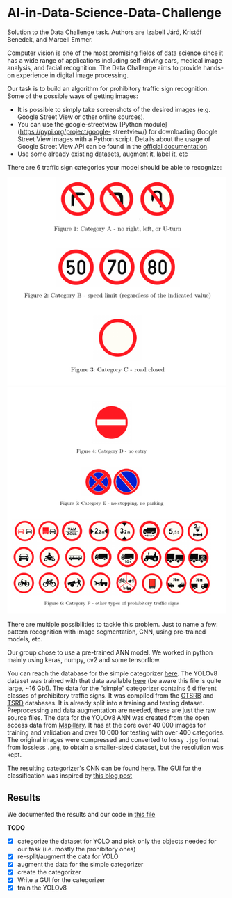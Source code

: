 # AI-in-Data-Science-Data-Challenge
Solution to the Data Challenge task. Authors are Izabell Járó, Kristóf Benedek, and Marcell Emmer.

Computer vision is one of the most promising fields of data science since it has a wide
range of applications including self-driving cars, medical image analysis, and facial recognition. 
The Data Challenge aims to provide hands-on experience in digital image
processing.

Our task is to build an algorithm for prohibitory traffic sign recognition. Some of the possible ways of getting images:

* It is possible to simply take screenshots of the desired images (e.g. Google Street View
or other online sources).
* You can use the google-streetview [Python module](https://pypi.org/project/google-
streetview/) for downloading Google Street View images with a Python script. Details
about the usage of Google Street View API can be found in the [official documentation](https://developers.google.com/maps/documentation/streetview/intro).
* Use some already existing datasets, augment it, label it, etc 

There are 6 traffic sign categories your model should be able to recognize:

![](figures/prohib_signs_1.png)
![](figures/prohib_signs_2.png)

There are multiple possibilities to tackle this problem. Just to name a few: pattern recognition with image segmentation, CNN, using pre-trained models, etc.

Our group chose to use a pre-trained ANN model. We worked in python mainly using keras, numpy, cv2 and some tensorflow.

You can reach the database for the simple categorizer [here](https://mega.nz/file/f4NAiLZB#R0Vc3rMhoSbKgriiHR8JuLknETP5korDcycJDSvLTvU). The YOLOv8 dataset was trained with that data available [here](https://mega.nz/file/LxF3SDSJ#SOqRufIMTeESzGdEG3-OZjDWekIwzLD1GyGw10N3m9E) (be aware this file is quite large, ~16 Gb!). The data for the "simple" categorizer contains 6 different classes of prohibitory traffic signs. It was compiled from the [GTSRB](https://benchmark.ini.rub.de/gtsrb_news.html) and [TSRD](http://www.nlpr.ia.ac.cn/pal/trafficdata/recognition.html) databases. It is already split into a training and testing dataset. Preprocessing and data augmentation are needed, these are just the raw source files. The data for the YOLOv8 ANN was created from the open access data from [Mapillary](https://www.mapillary.com/dataset/trafficsign). It has at the core over 40 000 images for training and validation and over 10 000 for testing with over 400 categories. The original images were compressed and converted to lossy ```.jpg``` format from lossless ```.png```, to obtain a smaller-sized dataset, but the resolution was kept.

The resulting categorizer's CNN can be found [here](https://mega.nz/file/OpFTzCxD#5v2uDk7mn2MLkgAfvT8oP3WtAI00p4oKIdp0jP7EQIU). The GUI for the classification was inspired by [this blog post](https://www.analyticsvidhya.com/blog/2021/12/traffic-signs-recognition-using-cnn-and-keras-in-python/)

## Results

We documented the results and our code in [this file](AI_in_Data_Science_Data_Challenge_Docs.pdf)

**TODO**
- [x] categorize the dataset for YOLO and pick only the objects needed for our task (i.e. mostly the prohibitory ones)
- [x] re-split/augment the data for YOLO
- [x] augment the data for the simple categorizer
- [x] create the categorizer
- [x] Write a GUI for the categorizer
- [x] train the YOLOv8
